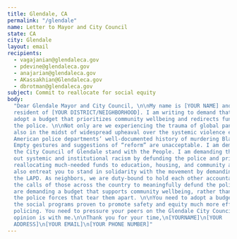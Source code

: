 ```yaml
---
title: Glendale, CA
permalink: "/glendale"
name: Letter to Mayor and City Council
state: CA
city: Glendale
layout: email
recipients:
  - vagajanian@glendaleca.gov
  - pdevine@glendaleca.gov
  - anajarian@glendaleca.gov
  - AKassakhian@Glendaleca.gov
  - dbrotman@glendaleca.gov
subject: Commit to reallocate for social equity
body:
  "Dear Glendale Mayor and City Council, \n\nMy name is [YOUR NAME] and I am a
  resident of [YOUR DISTRICT/NEIGHBORHOOD]. I am writing to demand that the City Council
  adopt a budget that prioritizes community wellbeing and redirects funding away from
  the police. \n\nNot only are we experiencing the trauma of global pandemic, we are
  also in the midst of widespread upheaval over the systemic violence embodied by
  American police departments’ well-documented history of murdering Black people.
  Empty gestures and suggestions of “reform” are unacceptable. I am demanding that
  the City Council of Glendale stand with the People. I am demanding that you root
  out systemic and institutional racism by defunding the police and prioritizing and
  reallocating much-needed funds to education, housing, and community and social services.\n\nI
  also entreat you to stand in solidarity with the movement by demanding change from
  the LAPD. As neighbors, we are duty-bound to hold each other accountable. I join
  the calls of those across the country to meaningfully defund the police.  The people
  are demanding a budget that supports community wellbeing, rather than empowering
  the police forces that tear them apart. \n\nYou need to adopt a budget that prioritizes
  the social programs proven to promote safety and equity much more effectively than
  policing. You need to pressure your peers on the Glendale City Council to do the same. Public
  opinion is with me.\n\nThank you for your time,\n[YOURNAME]\n[YOUR
  ADDRESS]\n[YOUR EMAIL]\n[YOUR PHONE NUMBER]"
---
```

